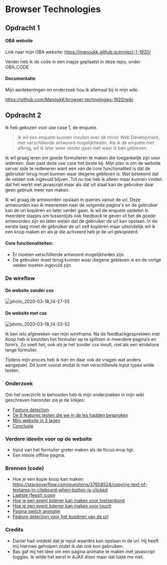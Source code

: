 # Browser Technologies 

## Opdracht 1
#### OBA website
Link naar mijn OBA website: https://manoukk.github.io/project-1-1920/

Verder heb ik de code in een mapje geplaatst in deze repo, onder OBA_CODE. 

#### Documentatie
Mijn aantekeningen en onderzoek hou ik allemaal bij in mijn wiki. 

https://github.com/ManoukK/browser-technologies-1920/wiki

## Opdracht 2
Ik heb gekozen voor use case 1, de enquete. 

> Ik wil een enquete kunnen invullen over de minor Web Development, met verschillende antwoord mogelijkheden. Als ik de enquete niet afkrijg, wil ik later weer verder gaan met waar ik ben gebleven.

Ik wil graag leren om goede formulieren te maken die toegankelijk zijn voor iedereen. daar past deze use case het beste bij. Mijn plan is om de website server side te redeneren want een van de core functionaliteit is dat de gebruiker terug moet kunnen waar diegene gebleven is. Wat betekend dat de velden ook ingevuld blijven. Tot nu toe heb ik alleen maar kunnen vinden dat het werkt met javascript maar als dat uit staat kan de gebruiker daar geen gebruik meer van maken. 

Ik wil graag de antwoorden opslaan in queries vanuit de url. Deze antwoorden kan ik meenemen naar de volgende pagina's en de gebruiker kan de url kopiëren en later verder gaan. Ik wil de enquete opdelen in meerdere stapjes om tussentijds ook feedback te geven of het de goede antwoorden zijn en laten weten dat de gebruiker de url kan opslaan. In de eerste laag moet de gebruiker de url zelf kopiëren maar uiteindelijk wil ik een knop maken en als je die activeerd heb je de url gekopieërd. 

#### Core functionaliteiten: 
- Er moeten verschillende antwoord mogelijkheden zijn. 
- De gebruiker moet terug kunnen waar diegene gebleven is en de vorige velden moeten ingevuld zijn. 

### De wireflow
#### De website zonder css
![photo_2020-03-18_14-27-55](https://user-images.githubusercontent.com/45541885/76965498-b08d2280-6924-11ea-9a1e-1015ae867de0.jpg)

#### De website met css
![photo_2020-03-18_14-23-52](https://user-images.githubusercontent.com/45541885/76965237-3d83ac00-6924-11ea-821e-7869d0743512.jpg)

Ik ben iets afgeweken van mijn wireframe. Na de feedbackgesprekken met Koop heb ik besloten het formulier op te splitsen in meerdere pagina’s en form’s. Zo voelt het, ook als je het zonder css invult, niet als een eindeloos lange formulier. 

Tijdens mijn proces heb ik hier en daar ook de vragen wat anders aangepakt. Dit komt vooral omdat ik met verschillende input types wilde testen. 

### Onderzoek
Om het overzicht te behouden heb ik mijn onderzoeken in mijn wiki geschreven hieronder zie je de linkjes:
- [Feature detection]()
- [De 8 features testen die we in de les hadden besproken]()
- [Mijn website in 3 lagen]()
- [Conclusie]()

### Verdere ideeën voor op de website
- Input van het formulier groter maken als de focus erop ligt. 
- Een mooie offline pagina.

### Bronnen (code)
- Hoe je een kopie knop kan maken: https://stackoverflow.com/questions/37658524/copying-text-of-textarea-in-clipboard-when-button-is-clicked
- [Laatste (feest) icoon](https://thenounproject.com/search/?q=party&i=1098631)
- [Hoe je een event listener kan maken voor toetsenbord](https://developer.mozilla.org/en-US/docs/Web/API/Document/keypress_event)
- [Hoe je een event listener kan maken voor touch](https://developer.mozilla.org/en-US/docs/Web/API/Touch_events)
- [Pagina switch animatie](https://stackoverflow.com/questions/39513705/make-html-element-disappear-with-css-animation)
- [Feature detection voor het kopiëren van de url](https://stackoverflow.com/questions/36153898/how-to-detect-copy-to-clipboard-functionality-before-using-it)

### Credits 
- Daniel had ontdekt dat je input waardes kan opslaan in de url. Hij heeft mij hiermee geholpen zodat ik dat ook kon gebruiken. 
- Bas gaf mij het idee om een pagina animatie te maken met javascript toggles. Ik wilde het eerst in AJAX doen maar dat lukte me niet.


